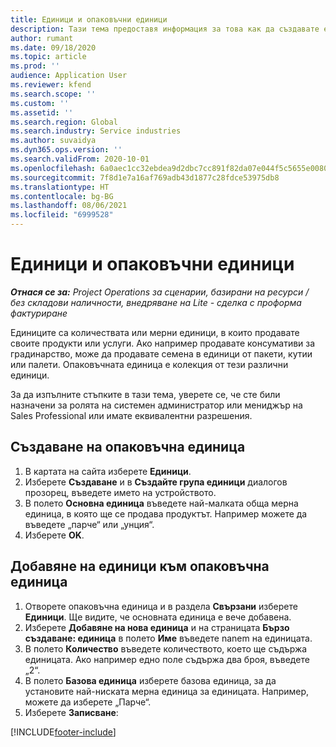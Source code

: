 ```yaml
---
title: Единици и опаковъчни единици
description: Тази тема предоставя информация за това как да създавате единици и опаковъчни единици в Dynamics 365 Project Operations.
author: rumant
ms.date: 09/18/2020
ms.topic: article
ms.prod: ''
audience: Application User
ms.reviewer: kfend
ms.search.scope: ''
ms.custom: ''
ms.assetid: ''
ms.search.region: Global
ms.search.industry: Service industries
ms.author: suvaidya
ms.dyn365.ops.version: ''
ms.search.validFrom: 2020-10-01
ms.openlocfilehash: 6a0aec1cc32ebdea9d2dbc7cc891f82da07e044f5c5655e008068f72dd198587
ms.sourcegitcommit: 7f8d1e7a16af769adb43d1877c28fdce53975db8
ms.translationtype: HT
ms.contentlocale: bg-BG
ms.lasthandoff: 08/06/2021
ms.locfileid: "6999528"
---
```

# <a name="units-and-unit-groups"></a>Единици и опаковъчни единици

_**Отнася се за:** Project Operations за сценарии, базирани на ресурси / без складови наличности, внедряване на Lite - сделка с проформа фактуриране_

Единиците са количествата или мерни единици, в които продавате своите продукти или услуги. Ако например продавате консумативи за градинарство, може да продавате семена в единици от пакети, кутии или палети. Опаковъчната единица е колекция от тези различни единици.

За да изпълните стъпките в тази тема, уверете се, че сте били назначени за ролята на системен администратор или мениджър на Sales Professional или имате еквивалентни разрешения.

## <a name="create-a-unit-group"></a>Създаване на опаковъчна единица

1. В картата на сайта изберете **Единици**.
2. Изберете **Създаване** и в **Създайте група единици** диалогов прозорец, въведете името на устройството.
3. В полето **Основна единица** въведете най-малката обща мерна единица, в която ще се продава продуктът. Например можете да въведете „парче“ или „унция“.
4. Изберете **OK**.

## <a name="add-units-to-a-unit-group"></a>Добавяне на единици към опаковъчна единица

1. Отворете опаковъчна единица и в раздела **Свързани** изберете **Единици**. Ще видите, че основната единица е вече добавена.
2. Изберете **Добавяне на нова единица** и на страницата **Бързо създаване: единица** в полето **Име** въведете nanem на единицата.
3. В полето **Количество** въведете количеството, което ще съдържа единицата. Ако например едно поле съдържа два броя, въведете „2“. 
4. В полето **Базова единица** изберете базова единица, за да установите най-ниската мерна единица за единицата. Например, можете да изберете „Парче“.
5. Изберете **Записване**:


[!INCLUDE[footer-include](../includes/footer-banner.md)]